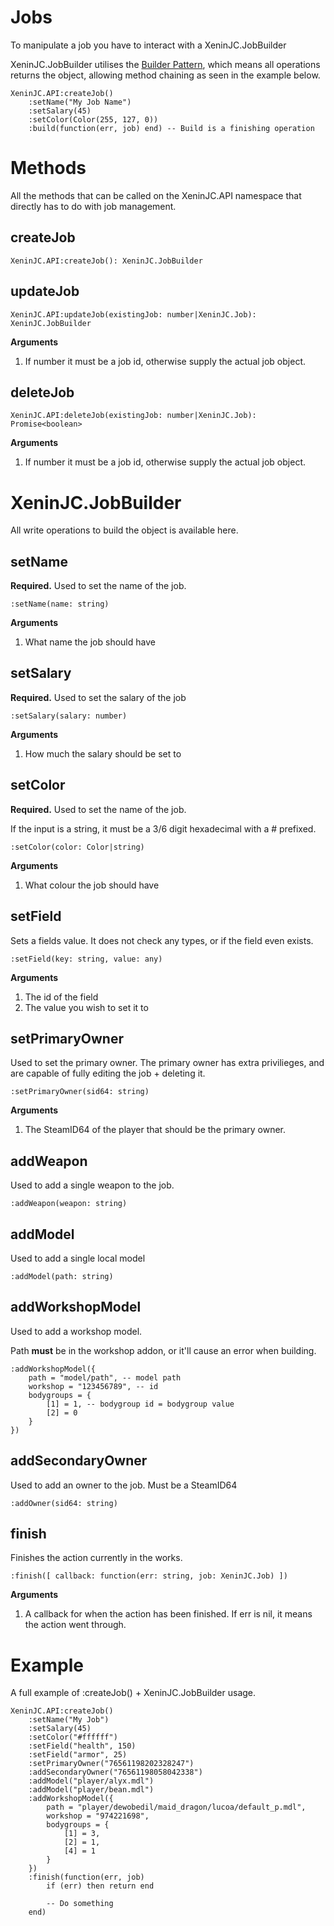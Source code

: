 # Jobs
To manipulate a job you have to interact with a XeninJC.JobBuilder

XeninJC.JobBuilder utilises the [Builder Pattern](https://en.wikipedia.org/wiki/Builder_pattern), which means all operations returns the object, allowing method chaining as seen in the example below.
```laux
XeninJC.API:createJob()
    :setName("My Job Name")
    :setSalary(45)
    :setColor(Color(255, 127, 0))
    :build(function(err, job) end) -- Build is a finishing operation
```
# Methods
All the methods that can be called on the XeninJC.API namespace that directly has to do with job management.
## createJob
```laux
XeninJC.API:createJob(): XeninJC.JobBuilder
```
## updateJob
```laux
XeninJC.API:updateJob(existingJob: number|XeninJC.Job): XeninJC.JobBuilder
```
**Arguments**
1. If number it must be a job id, otherwise supply the actual job object.

## deleteJob
```laux
XeninJC.API:deleteJob(existingJob: number|XeninJC.Job): Promise<boolean>
```
**Arguments**
1. If number it must be a job id, otherwise supply the actual job object.

# XeninJC.JobBuilder
All write operations to build the object is available here.

## setName
**Required.**
Used to set the name of the job.
```laux
:setName(name: string)
```
**Arguments**
1. What name the job should have

## setSalary
**Required.**
Used to set the salary of the job
```laux
:setSalary(salary: number)
```
**Arguments**
1. How much the salary should be set to

## setColor
**Required.**
Used to set the name of the job. 

If the input is a string, it must be a 3/6 digit hexadecimal with a # prefixed.
```laux
:setColor(color: Color|string)
```
**Arguments**
1. What colour the job should have

## setField
Sets a fields value. It does not check any types, or if the field even exists.
```laux
:setField(key: string, value: any)
```
**Arguments**
1. The id of the field
2. The value you wish to set it to

## setPrimaryOwner
Used to set the primary owner. The primary owner has extra privilieges, and are capable of fully editing the job + deleting it.
```laux
:setPrimaryOwner(sid64: string)
``` 
**Arguments**
1. The SteamID64 of the player that should be the primary owner.

## addWeapon
Used to add a single weapon to the job.
```laux
:addWeapon(weapon: string)
```
## addModel
Used to add a single local model
```laux
:addModel(path: string)
```
## addWorkshopModel
Used to add a workshop model.

Path **must** be in the workshop addon, or it'll cause an error when building.
```laux
:addWorkshopModel({
    path = "model/path", -- model path
    workshop = "123456789", -- id
    bodygroups = {
        [1] = 1, -- bodygroup id = bodygroup value
        [2] = 0
    }
})
```
## addSecondaryOwner
Used to add an owner to the job. Must be a SteamID64
```laux
:addOwner(sid64: string)
```
## finish
Finishes the action currently in the works.
```laux
:finish([ callback: function(err: string, job: XeninJC.Job) ])
```
**Arguments**
1. A callback for when the action has been finished. If err is nil, it means the action went through.

# Example
A full example of :createJob() + XeninJC.JobBuilder usage.
```laux
XeninJC.API:createJob()
    :setName("My Job")
    :setSalary(45)
    :setColor("#ffffff")
    :setField("health", 150)
    :setField("armor", 25)
    :setPrimaryOwner("76561198202328247")
    :addSecondaryOwner("76561198058042338")
    :addModel("player/alyx.mdl")
    :addModel("player/bean.mdl")
    :addWorkshopModel({
        path = "player/dewobedil/maid_dragon/lucoa/default_p.mdl",
        workshop = "974221698",
        bodygroups = {
            [1] = 3,
            [2] = 1,
            [4] = 1
        }
    })
    :finish(function(err, job)
        if (err) then return end

        -- Do something
    end)
```